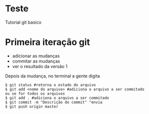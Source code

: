 # Teste
Tutorial git basico

# Primeira iteração git
* adicionar as mudanças 
* commitar as mudanças
* ver o resultado da versão 1

Depois da mudança, no terminal a gente digita

``` 
$ git status #retorna o estado do arquivo
$ git add <nome do arquivo> #adiciona o arquivo a ser commitado
ou se for todos os arquivos
$ git add . #adiciona o arquivo a ser commitado
$ git commit -m "Descrição do commit" "envia
$ git push origin master

```